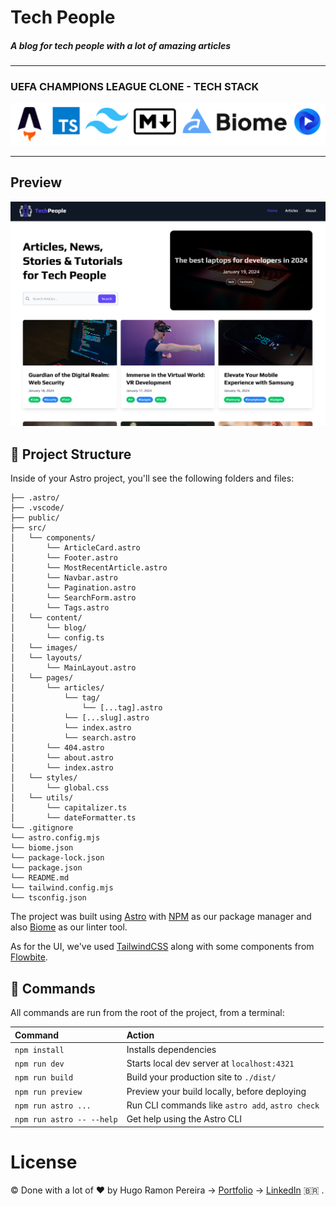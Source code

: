# Tech People

##### A blog for tech people with a lot of amazing articles

---

### UEFA CHAMPIONS LEAGUE CLONE - TECH STACK

<p align-items="center" justify-content="center">
  <img src='./public/images/tech-stack-astro.png' />
</p>

---

## Preview
<img src='./public/images/tech-people-preview.png' />

## 🚀 Project Structure

Inside of your Astro project, you'll see the following folders and files:

```text
├── .astro/
├── .vscode/
├── public/
├── src/
│   └── components/
│       └── ArticleCard.astro
│       └── Footer.astro
│       └── MostRecentArticle.astro
│       └── Navbar.astro
│       └── Pagination.astro
│       └── SearchForm.astro
│       └── Tags.astro
│   └── content/
│       └── blog/
│       └── config.ts
│   └── images/
│   └── layouts/
│       └── MainLayout.astro
│   └── pages/
│       └── articles/
│           └── tag/
│               └── [...tag].astro
│           └── [...slug].astro
│           └── index.astro
│           └── search.astro
│       └── 404.astro
│       └── about.astro
│       └── index.astro
│   └── styles/
│       └── global.css
│   └── utils/
│       └── capitalizer.ts
│       └── dateFormatter.ts
└── .gitignore
└── astro.config.mjs
└── biome.json
└── package-lock.json
└── package.json
└── README.md
└── tailwind.config.mjs
└── tsconfig.json
```

The project was built using [Astro](https://astro.build/) with [NPM](https://www.npmjs.com/) as our package manager and also [Biome](https://biomejs.dev/) as our linter tool.

As for the UI, we've used [TailwindCSS](https://tailwindcss.com/) along with some components from [Flowbite](https://flowbite.com/).

## 🧞 Commands

All commands are run from the root of the project, from a terminal:

| Command                   | Action                                           |
| :------------------------ | :----------------------------------------------- |
| `npm install`             | Installs dependencies                            |
| `npm run dev`             | Starts local dev server at `localhost:4321`      |
| `npm run build`           | Build your production site to `./dist/`          |
| `npm run preview`         | Preview your build locally, before deploying     |
| `npm run astro ...`       | Run CLI commands like `astro add`, `astro check` |
| `npm run astro -- --help` | Get help using the Astro CLI                     |

# License
© Done with a lot of &#10084; by Hugo Ramon Pereira -> [Portfolio](https://hugoramonpereira.dev/) -> [LinkedIn](https://www.linkedin.com/in/hugo-ramon-pereira/) 🇧🇷 .